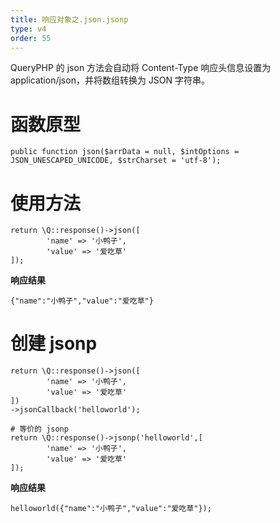 ```yaml
---
title: 响应对象之.json.jsonp
type: v4
order: 55
---
```


QueryPHP 的 json 方法会自动将 Content-Type 响应头信息设置为 application/json，并将数组转换为 JSON 字符串。

# 函数原型
~~~
public function json($arrData = null, $intOptions = JSON_UNESCAPED_UNICODE, $strCharset = 'utf-8');
~~~

# 使用方法
~~~
return \Q::response()->json([ 
        'name' => '小鸭子',
        'value' => '爱吃草' 
]);
~~~

**响应结果**
~~~
{"name":"小鸭子","value":"爱吃草"}
~~~

# 创建 jsonp
~~~
return \Q::response()->json([ 
        'name' => '小鸭子',
        'value' => '爱吃草' 
])
->jsonCallback('helloworld');

# 等价的 jsonp
return \Q::response()->jsonp('helloworld',[ 
        'name' => '小鸭子',
        'value' => '爱吃草' 
]);
~~~

**响应结果**
~~~
helloworld({"name":"小鸭子","value":"爱吃草"});
~~~

